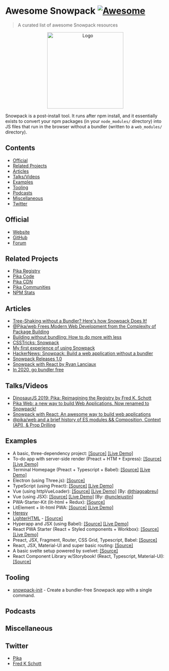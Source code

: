 # Awesome Snowpack [![Awesome](https://awesome.re/badge.svg)](https://github.com/sindresorhus/awesome)

> A curated list of awesome Snowpack resources


<p align="center">
  <img alt="Logo" src="https://www.snowpack.dev/img/logo.png" height="240">
</p>

Snowpack is a post-install tool. It runs after npm install, and it essentially exists to convert your npm packages (in your `node_modules/` directory) into JS files that run in the browser without a bundler (written to a `web_modules/` directory).

## Contents
- [Official](#official)
- [Related Projects](#related-projects)
- [Articles](#articles)
- [Talks/Videos](#talksvideos)
- [Examples](#examples)
- [Tooling](#tooling)
- [Podcasts](#podcasts)
- [Miscellaneous](#miscellaneous)
- [Twitter](#twitter)

## Official
- [Website](https://www.snowpack.dev/)
- [GitHub](https://github.com/pikapkg/snowpack)
- [Forum](https://www.pika.dev/packages/snowpack/discuss)

## Related Projects
- [Pika Registry](https://www.pika.dev/registry)
- [Pika Code](https://www.pika.dev/code)
- [Pika CDN](https://www.pika.dev/cdn)
- [Pika Communities](https://www.pika.dev/community)
- [NPM Stats](https://www.pika.dev/about/stats)

## Articles 
- [Tree-Shaking without a Bundler? Here's how Snowpack Does It!](https://dev.to/pika/tree-shaking-without-a-bundler-here-s-how-snowpack-does-it-1fai)
- [@Pika/web Frees Modern Web Development from the Complexity of Package Building](https://www.infoq.com/news/2019/06/pika-web-no-npm-bundler/)
- [Building without bundling: How to do more with less](https://blog.logrocket.com/building-without-bundling/)
- [CSSTricks: Snowpack](https://css-tricks.com/snowpack/)
- [My first experience of using Snowpack](https://blog.atrera.com/javascript/2020/01/10/my-first-experience-of-using-snowpack.html)
- [HackerNews: Snowpack: Build a web application without a bundler](https://news.ycombinator.com/item?id=21989967)
- [Snowpack Releases 1.0](https://www.infoq.com/news/2020/01/snowpack-pika-bundler-devops/)
- [Snowpack with React by Ryan Lanciaux](http://ryanlanciaux.com/blog/2020/01/14/snowpack-with-react/)
- [In 2020, go bundler free](https://medium.com/@dmnsgn/in-2020-go-bundler-free-eb29c1f05fc9)


## Talks/Videos
- [DinosaurJS 2019: Pika: Reimagining the Registry by Fred K. Schott](https://www.youtube.com/watch?v=2Wwx-lF5NhE)
- [Pika Web: a new way to build Web Applications. Now renamed to Snowpack!](https://www.youtube.com/watch?v=bCsS-M4a1rg)
- [Snowpack with React: An awesome way to build web applications](https://www.youtube.com/watch?v=pUUAil_9yIw)
- [@pika/web and a brief history of ES modules && Composition, Context (API), & Prop Drilling](https://www.youtube.com/watch?v=Sn2e62CZ41g)

## Examples
- A basic, three-dependency project: [[Source]](https://glitch.com/edit/#!/pika-web-example-simple) [[Live Demo]](https://pika-web-example-simple.glitch.me/)
- To-do app with server-side render (Preact + HTM + Express): [[Source]](https://github.com/beejunk/universal-pika-example) [[Live Demo]](https://safe-everglades-56846.herokuapp.com/)
- Terminal Homepage (Preact + Typescript + Babel): [[Source]](https://github.com/ndom91/terminal-homepage) [[Live Demo]](https://termy.netlify.com)
- Electron (using Three.js): [[Source]](https://github.com/br3tt/electron-three)
- TypeScript (using Preact): [[Source]](https://glitch.com/edit/#!/pika-web-ts-preact) [[Live Demo]](https://pika-web-ts-preact.glitch.me/)
- Vue (using httpVueLoader): [[Source]](https://glitch.com/edit/#!/pika-web-vue-httpvueloader) [[Live Demo]](https://pika-web-vue-httpvueloader.glitch.me/) [By: [@thiagoabreu](https://github.com/thiagoabreu)]
- Vue (using JSX): [[Source]](https://gitlab.com/unclejustin/snowpack-vue) [[Live Demo]](https://snowpack-vue.netlify.com/) [By: [@unclejustin](https://gitlab.com/unclejustin)]
- PWA-Starter-Kit (lit-html + Redux): [[Source]](https://github.com/Polymer/pwa-starter-kit/issues/339)
- LitElement + lit-html PWA: [[Source]](https://github.com/thepassle/reddit-pwa) [[Live Demo]](https://angry-turing-4769b3.netlify.com/)
- [Heresy](https://github.com/WebReflection/heresy) 
- [LighterHTML](https://github.com/WebReflection/lighterhtml) - [[Source]](https://github.com/AhnafCodes/SAltEnv/)
- Hyperapp and JSX (using Babel): [[Source]](https://github.com/Monchi/snowpack-hyperapp) [[Live Demo]](https://snowpack-hyperapp.netlify.com/)
- React PWA Starter (React + Styled components + Workbox): [[Source]](https://github.com/matthoffner/es-react-pwa) [[Live Demo]](https://es-react-pwa.netlify.com/)
- Preact, JSX, Fragment, Router, CSS Grid, Typescript, Babel: [[Source]](https://github.com/crra/snowpack-doodle)
- React, JSX, Material-UI and super basic routing: [[Source]](https://github.com/jmetev1/snowpackJSXreact)
- A basic svelte setup powered by svelvet: [[Source]](https://github.com/jakedeichert/svelvet)
- React Component Library w/Storybook! (React, Typescript, Material-UI): [[Source]](https://github.com/snikas/React-Component-Library)

## Tooling
- [snowpack-init](https://github.com/pikapkg/snowpack-init) - Create a bundler-free Snowpack app with a single command. 

## Podcasts

## Miscellaneous 


## Twitter
- [Pika](https://twitter.com/pikapkg)
- [Fred K Schott](https://twitter.com/FredKSchott)
